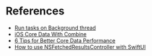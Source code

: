 # References

* [Run tasks on Background thread](https://blog.nfnlabs.in/run-tasks-on-background-thread-swift-5d3aec272140)
* [iOS Core Data With Combine](https://medium.com/swlh/ios-core-data-with-combine-c80373c5484)
* [6 Tips for Better Core Data Performance](https://medium.com/better-programming/6-tips-for-better-core-data-performance-d7ff8fc07f36)
* [How to use NSFetchedResultsController with SwiftUI](https://codeburst.io/how-to-use-nsfetchedresultscontroller-with-swiftui-de5b75f1b8d0)
